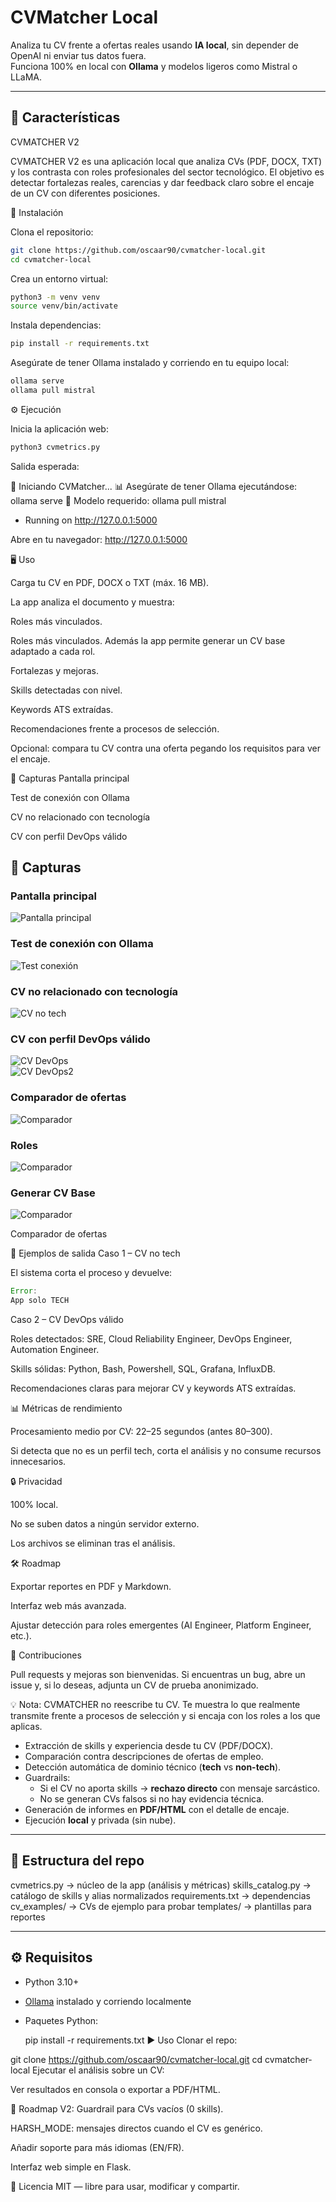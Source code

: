 # CVMatcher Local

Analiza tu CV frente a ofertas reales usando **IA local**, sin depender de OpenAI ni enviar tus datos fuera.  
Funciona 100% en local con **Ollama** y modelos ligeros como Mistral o LLaMA.  

---

## 🚀 Características
CVMATCHER V2

CVMATCHER V2 es una aplicación local que analiza CVs (PDF, DOCX, TXT) y los contrasta con roles profesionales del sector tecnológico.
El objetivo es detectar fortalezas reales, carencias y dar feedback claro sobre el encaje de un CV con diferentes posiciones.

🚀 Instalación

Clona el repositorio:

```bash
git clone https://github.com/oscaar90/cvmatcher-local.git
cd cvmatcher-local
```

Crea un entorno virtual:

```bash
python3 -m venv venv
source venv/bin/activate
```

Instala dependencias:

```bash
pip install -r requirements.txt
```

Asegúrate de tener Ollama instalado y corriendo en tu equipo local:

```bash
ollama serve
ollama pull mistral
```

⚙️ Ejecución

Inicia la aplicación web:

```bash
python3 cvmetrics.py
```

Salida esperada:

🚀 Iniciando CVMatcher...
📊 Asegúrate de tener Ollama ejecutándose: ollama serve
🤖 Modelo requerido: ollama pull mistral
 * Running on http://127.0.0.1:5000


Abre en tu navegador:
http://127.0.0.1:5000

🖥️ Uso

Carga tu CV en PDF, DOCX o TXT (máx. 16 MB).

La app analiza el documento y muestra:


Roles más vinculados.

Roles más vinculados. Además la app permite generar un CV base adaptado a cada rol.

Fortalezas y mejoras.

Skills detectadas con nivel.

Keywords ATS extraídas.

Recomendaciones frente a procesos de selección.

Opcional: compara tu CV contra una oferta pegando los requisitos para ver el encaje.

📸 Capturas
Pantalla principal

Test de conexión con Ollama

CV no relacionado con tecnología

CV con perfil DevOps válido

## 📸 Capturas  

### Pantalla principal  
![Pantalla principal](./screenshots/inicio.png)  

### Test de conexión con Ollama  
![Test conexión](./screenshots/test.png)  

### CV no relacionado con tecnología  
![CV no tech](./screenshots/error.png)  

### CV con perfil DevOps válido  
![CV DevOps](./screenshots/cv.png)  
![CV DevOps2](./screenshots/cv2.png)  
### Comparador de ofertas  
![Comparador](./screenshots/comparador.png)  

### Roles
![Comparador](./screenshots/roles.png)  

### Generar CV Base
![Comparador](./screenshots/CVBASE.png)  


Comparador de ofertas

🧪 Ejemplos de salida
Caso 1 – CV no tech

El sistema corta el proceso y devuelve:

```javascript
Error:
App solo TECH
```

Caso 2 – CV DevOps válido

Roles detectados: SRE, Cloud Reliability Engineer, DevOps Engineer, Automation Engineer.

Skills sólidas: Python, Bash, Powershell, SQL, Grafana, InfluxDB.

Recomendaciones claras para mejorar CV y keywords ATS extraídas.

📊 Métricas de rendimiento

Procesamiento medio por CV: 22–25 segundos (antes 80–300).

Si detecta que no es un perfil tech, corta el análisis y no consume recursos innecesarios.

🔒 Privacidad

100% local.

No se suben datos a ningún servidor externo.

Los archivos se eliminan tras el análisis.

🛠️ Roadmap

Exportar reportes en PDF y Markdown.

Interfaz web más avanzada.

Ajustar detección para roles emergentes (AI Engineer, Platform Engineer, etc.).

🤝 Contribuciones

Pull requests y mejoras son bienvenidas.
Si encuentras un bug, abre un issue y, si lo deseas, adjunta un CV de prueba anonimizado.

💡 Nota: CVMATCHER no reescribe tu CV. Te muestra lo que realmente transmite frente a procesos de selección y si encaja con los roles a los que aplicas.
- Extracción de skills y experiencia desde tu CV (PDF/DOCX).
- Comparación contra descripciones de ofertas de empleo.
- Detección automática de dominio técnico (**tech** vs **non-tech**).
- Guardrails:
  - Si el CV no aporta skills → **rechazo directo** con mensaje sarcástico.
  - No se generan CVs falsos si no hay evidencia técnica.
- Generación de informes en **PDF/HTML** con el detalle de encaje.
- Ejecución **local** y privada (sin nube).

---

## 📂 Estructura del repo

cvmetrics.py → núcleo de la app (análisis y métricas)
skills_catalog.py → catálogo de skills y alias normalizados
requirements.txt → dependencias
cv_examples/ → CVs de ejemplo para probar
templates/ → plantillas para reportes


---

## ⚙️ Requisitos

- Python 3.10+
- [Ollama](https://ollama.ai) instalado y corriendo localmente
- Paquetes Python:

  pip install -r requirements.txt
▶️ Uso
Clonar el repo:


git clone https://github.com/oscaar90/cvmatcher-local.git
cd cvmatcher-local
Ejecutar el análisis sobre un CV:

Ver resultados en consola o exportar a PDF/HTML.

🧩 Roadmap
 V2: Guardrail para CVs vacíos (0 skills).

 HARSH_MODE: mensajes directos cuando el CV es genérico.

 Añadir soporte para más idiomas (EN/FR).

 Interfaz web simple en Flask.

📜 Licencia
MIT — libre para usar, modificar y compartir.
